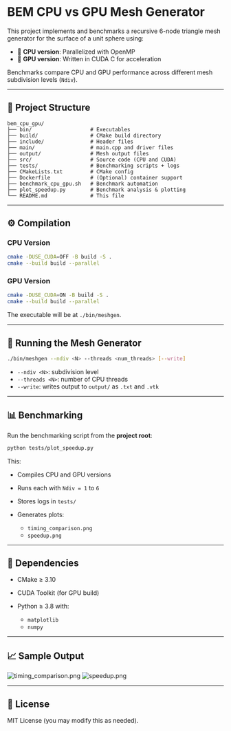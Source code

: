 # BEM CPU vs GPU Mesh Generator

This project implements and benchmarks a recursive 6-node triangle mesh generator for the surface of a unit sphere using:

* 🧠 **CPU version**: Parallelized with OpenMP
* 🚀 **GPU version**: Written in CUDA C for acceleration

Benchmarks compare CPU and GPU performance across different mesh subdivision levels (`Ndiv`).

---

## 📁 Project Structure

```
bem_cpu_gpu/
├── bin/                   # Executables
├── build/                 # CMake build directory
├── include/               # Header files
├── main/                  # main.cpp and driver files
├── output/                # Mesh output files
├── src/                   # Source code (CPU and CUDA)
├── tests/                 # Benchmarking scripts + logs
├── CMakeLists.txt         # CMake config
├── Dockerfile             # (Optional) container support
├── benchmark_cpu_gpu.sh   # Benchmark automation
├── plot_speedup.py        # Benchmark analysis & plotting
└── README.md              # This file
```

---

## ⚙️ Compilation

### CPU Version

```bash
cmake -DUSE_CUDA=OFF -B build -S .
cmake --build build --parallel
```

### GPU Version

```bash
cmake -DUSE_CUDA=ON -B build -S .
cmake --build build --parallel
```

The executable will be at `./bin/meshgen`.

---

## 🚀 Running the Mesh Generator

```bash
./bin/meshgen --ndiv <N> --threads <num_threads> [--write]
```

* `--ndiv <N>`: subdivision level
* `--threads <N>`: number of CPU threads
* `--write`: writes output to `output/` as `.txt` and `.vtk`

---

## 📊 Benchmarking

Run the benchmarking script from the **project root**:

```bash
python tests/plot_speedup.py
```

This:

* Compiles CPU and GPU versions
* Runs each with `Ndiv = 1` to `6`
* Stores logs in `tests/`
* Generates plots:

  * `timing_comparison.png`
  * `speedup.png`

---

## 📆 Dependencies

* CMake ≥ 3.10
* CUDA Toolkit (for GPU build)
* Python ≥ 3.8 with:

  * `matplotlib`
  * `numpy`

---

## 📈 Sample Output

![timing\_comparison.png](tests/timing_comparison.png)
![speedup.png](tests/speedup.png)

---

## 📝 License

MIT License (you may modify this as needed).